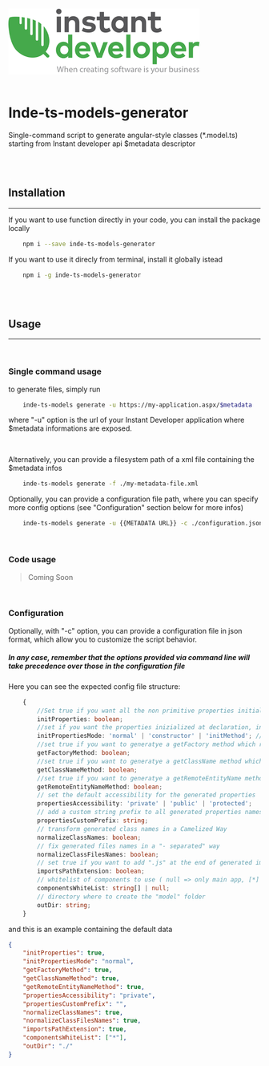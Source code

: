 <br>
<br>

<img src="./inde.png">

<br>
<br>

# Inde-ts-models-generator



Single-command script to generate angular-style classes (*.model.ts) starting from Instant developer api $metadata descriptor

<br>
<br>

## Installation
<hr>

If you want to use function directly in your code, you can install the package locally

```bash
    npm i --save inde-ts-models-generator 
```

If you want to use it direcly from terminal, install it globally istead

```bash
    npm i -g inde-ts-models-generator
```


<br>
<br>



## Usage
<hr>
<br>

### Single command usage
to generate files, simply run 
```bash
    inde-ts-models generate -u https://my-application.aspx/$metadata
```
where "-u" option is the url of your Instant Developer application where $metadata informations are exposed.

<br>

Alternatively, you can provide a filesystem path of a xml file containing the $metadata infos

```bash
    inde-ts-models generate -f ./my-metadata-file.xml
```


Optionally, you can provide a configuration file path, where you can specify more config options (see "Configuration" section below for more infos)

```bash
    inde-ts-models generate -u {{METADATA URL}} -c ./configuration.json
```







<br>


### Code usage

> Coming Soon 



<br>


### Configuration

Optionally, with "-c" option, you can provide a configuration file in json format, which allow you to customize the script behavior. 

##### In any case, remember that the options provided via command line will take precedence over those in the configuration file


Here you can see the expected config file structure:

```typescript
    {
        //Set true if you want all the non primitive properties initialized
        initProperties: boolean;
        //set if you want the properties inizialized at declaration, inside the constructor, or in a specific method ("initProperties" must be true)
        initPropertiesMode: 'normal' | 'constructor' | 'initMethod'; //X
        //set true if you want to generatye a getFactory method which returns the prototype of the class 
        getFactoryMethod: boolean;
        //set true if you want to generatye a getClassName method which returns the name of the class
        getClassNameMethod: boolean;
        //set true if you want to generatye a getRemoteEntityName method which returns the name of the entity incoming from instant developer
        getRemoteEntityNameMethod: boolean;
        // set the default accessibility for the generated properties
        propertiesAccessibility: 'private' | 'public' | 'protected';
        // add a custom string prefix to all generated properties names
        propertiesCustomPrefix: string;
        // transform generated class names in a Camelized Way
        normalizeClassNames: boolean;
        // fix generated files names in a "- separated" way
        normalizeClassFilesNames: boolean;
        // set true if you want to add ".js" at the end of generated import paths
        importsPathExtension: boolean;
        // whitelist of components to use ( null => only main app, [*] => all, ["comp1", "comp2"] => only specified )
        componentsWhiteList: string[] | null;
        // directory where to create the "model" folder
        outDir: string;
    }   
```

 and this is an example containing the default data
```json
{
    "initProperties": true, 
    "initPropertiesMode": "normal",
    "getFactoryMethod": true,
    "getClassNameMethod": true,
    "getRemoteEntityNameMethod": true,
    "propertiesAccessibility": "private",
    "propertiesCustomPrefix": "",
    "normalizeClassNames": true,
    "normalizeClassFilesNames": true,
    "importsPathExtension": true,
    "componentsWhiteList": ["*"],
    "outDir": "./"
}
```



